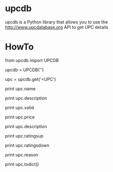 upcdb
=====

upcdb is a Python library that allows you to use the http://www.upcdatabase.org API to get UPC details

HowTo
=====

from upcdb import UPCDB

upcdb   = UPCDB('<API KEY>')

upc     = upcdb.get('<UPC')

print upc.name

print upc.description

print upc.valid

print upc.price

print upc.description

print upc.ratingsup

print upc.ratingsdown

print upc.reason

print upc.todict()
